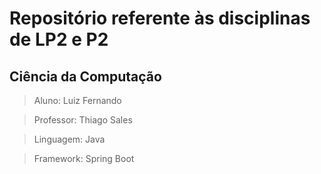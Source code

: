 # Repositório referente às disciplinas de LP2 e P2
## Ciência da Computação

> Aluno: Luiz Fernando

> Professor: Thiago Sales

> Linguagem: Java

> Framework: Spring Boot